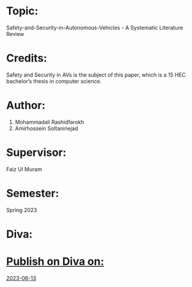 # Topic:

Safety-and-Security-in-Autonomous-Vehicles - A Systematic Literature Review

# Credits:

Safety and Security in AVs is the subject of this paper, which is a 15 HEC bachelor’s thesis in computer science.

# Author:

1.  Mohammadali Rashidfarokh
2.  Amirhossein Soltaninejad

# Supervisor:

Faiz Ul Muram

# Semester:

Spring 2023

# Diva:
<a href="https://lnu.diva-portal.org/smash/record.jsf?pid=diva2%3A1766552&dswid=8005">

# Publish on Diva on:

2023-06-13
